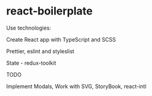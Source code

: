 # react-boilerplate

Use technologies:

Create React app with TypeScript and SCSS

Prettier, eslint and styleslist

State - redux-toolkit

TODO

Implement Modals, Work with SVG, StoryBook, react-intl
